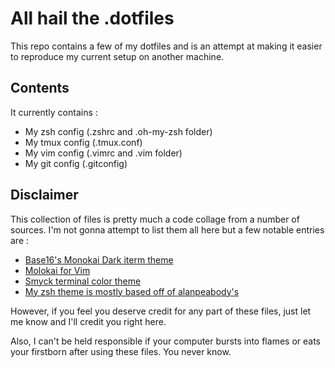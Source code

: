 # All hail the .dotfiles

This repo contains a few of my dotfiles and is an attempt at making it easier to reproduce my current setup on another machine.

## Contents

It currently contains :

 - My zsh config (.zshrc and .oh-my-zsh folder)
 - My tmux config (.tmux.conf)
 - My vim config (.vimrc and .vim folder)
 - My git config (.gitconfig)

## Disclaimer

This collection of files is pretty much a code collage from a number of sources. I'm not gonna attempt to list them all here but a few notable entries are :

 - [Base16's Monokai Dark iterm theme](https://github.com/chriskempson/base16-iterm2/blob/master/base16-monokai.dark.256.itermcolors)
 - [Molokai for Vim](https://github.com/tomasr/molokai)
 - [Smyck terminal color theme](http://color.smyck.org/)
 - [My zsh theme is mostly based off of alanpeabody's](github.com/robbyrussell/oh-my-zsh/blob/1816e957770f8e3f0ad22658f741c5f0492da982/themes/alanpeabody.zsh-theme)

However, if you feel you deserve credit for any part of these files, just let me know and I'll credit you right here.

Also, I can't be held responsible if your computer bursts into flames or eats your firstborn after using these files. You never know.
